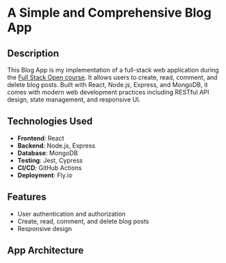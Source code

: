 # A Simple and Comprehensive Blog App

## Description
This Blog App is my implementation of a full-stack web application during the [Full Stack Open course](https://fullstackopen.com/en/). It allows users to create, read, comment, and delete blog posts. Built with React, Node.js, Express, and MongoDB, it comes with modern web development practices including RESTful API design, state management, and responsive UI.

## Technologies Used
- **Frontend**: React
- **Backend**: Node.js, Express
- **Database**: MongoDB
- **Testing**: Jest, Cypress
- **CI/CD**: GitHub Actions
- **Deployment**: Fly.io

## Features
- User authentication and authorization
- Create, read, comment, and delete blog posts
- Responsive design

## App Architecture
